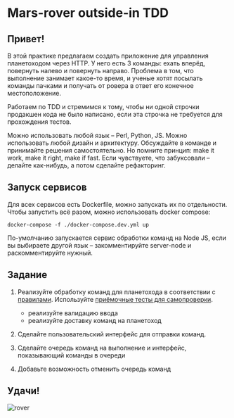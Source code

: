 # Mars-rover outside-in TDD

## Привет!

В этой практике предлагаем создать приложение для управления планетоходом через HTTP. У него есть 3 команды: ехать вперёд, повернуть налево и повернуть направо. Проблема в том, что выполнение занимает какое-то время, и ученые хотят посылать команды пачками и получать от ровера в ответ его конечное местоположение.

Работаем по TDD и стремимся к тому, чтобы ни одной строчки продакшен кода не было написано, если эта строчка не требуется для прохождения тестов.

Можно использовать любой язык – Perl, Python, JS. Можно использовать любой дизайн и архитектуру. Обсуждайте в команде и принимайте решения самостоятельно. Но помните принцип: make it work, make it right, make if fast. Если чувствуете, что забуксовали – делайте как-нибудь, а потом сделайте рефакторинг.

## Запуск сервисов

Для всех сервисов есть Dockerfile, можно запускать их по отдельности. Чтобы запустить всё разом, можно использовать docker compose:

```
docker-compose -f ./docker-compose.dev.yml up
```

По-умолчанию запускается сервис обработки команд на Node JS, если вы выбираете другой язык – закомментируйте server-node и раскомментируйте нужный.

## Задание

1. Реализуйте обработку команд для планетохода в соответствии с [правилами](rules.md). Используйте [приёмочные тесты для самопроверки](tests.md).

   - реализуйте валидацию ввода
   - реализуйте доставку команд на планетоход

2. Сделайте пользовательский интерфейс для отправки команд.

3. Сделайте очередь команд на выполнение и интерфейс, показывающий команды в очереди

4. Добавьте возможность отменить очередь команд

## Удачи!

![rover](https://gitlab.com/agilix/mars-rover-tdd/-/raw/main/rover.png?inline=false "rover")

